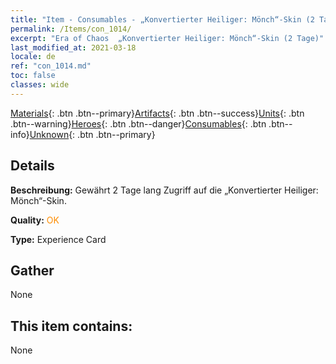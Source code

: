 ```yaml
---
title: "Item - Consumables - „Konvertierter Heiliger: Mönch“-Skin (2 Tage)"
permalink: /Items/con_1014/
excerpt: "Era of Chaos  „Konvertierter Heiliger: Mönch“-Skin (2 Tage)"
last_modified_at: 2021-03-18
locale: de
ref: "con_1014.md"
toc: false
classes: wide
---
```

 [Materials](/de/Items/){: .btn .btn--primary}[Artifacts](/de/Items/Artifacts/){: .btn .btn--success}[Units](/de/Items/Units/){: .btn .btn--warning}[Heroes](/de/Items/Heroes/){: .btn .btn--danger}[Consumables](/de/Items/Consumables/){: .btn .btn--info}[Unknown](/de/Items/Unknown/){: .btn .btn--primary}

## Details
 **Beschreibung:** Gewährt 2 Tage lang Zugriff auf die „Konvertierter Heiliger: Mönch“-Skin.

 **Quality:** <span style="color: #FF8C00">OK</span>

 **Type:** Experience Card

## Gather

  None

## This item contains:

  None

